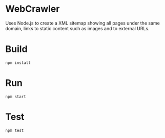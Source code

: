 # WebCrawler
Uses Node.js to create a XML sitemap showing all pages under the same domain, links to static content such as images and to external URLs.

# Build
<code>npm install</code>

# Run
<code>npm start</code>

# Test
<code>npm test</code>
